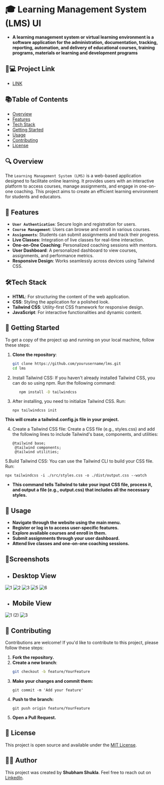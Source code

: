#  🎓 Learning Management System (LMS) UI
- **A learning management system or virtual learning environment is a software application for the administration, documentation, tracking, reporting, automation, and delivery of educational courses, training programs, materials or learning and development programs**

## 🐙💻 Project Link
- [LINK](https://learningmanagementsystemlms.netlify.app/)


## 📚Table of Contents
- [Overview](#overview)
- [Features](#features)
- [Tech Stack](#tech-stack)
- [Getting Started](#getting-started)
- [Usage](#usage)
- [Contributing](#contributing)
- [License](#license)

## 🔍 Overview
The `Learning Management System (LMS)` is a web-based application designed to facilitate online learning. It provides users with an interactive platform to access courses, manage assignments, and engage in one-on-one coaching. This project aims to create an efficient learning environment for students and educators.

##  🌟 Features
- **`User Authentication`**: Secure login and registration for users.
- **`Course Management`**: Users can browse and enroll in various courses.
- **`Assignments`**: Students can submit assignments and track their progress.
- **Live Classes**: Integration of live classes for real-time interaction.
- **One-on-One Coaching**: Personalized coaching sessions with mentors.
- **User Dashboard**: A personalized dashboard to view courses, assignments, and performance metrics.
- **Responsive Design**: Works seamlessly across devices using Tailwind CSS.

## 🛠️Tech Stack
- **HTML**: For structuring the content of the web application.
- **CSS**: Styling the application for a polished look.
- **Tailwind CSS**: Utility-first CSS framework for responsive design.
- **JavaScript**: For interactive functionalities and dynamic content.

##  🚀  Getting Started
To get a copy of the project up and running on your local machine, follow these steps:

1. **Clone the repository**:
   ```bash
   git clone https://github.com/yourusername/lms.git
   cd lms
   ```
2. Install Tailwind CSS: If you haven't already installed Tailwind CSS, you can do so using npm. Run the following command:
   ```bash
      npm install -D tailwindcss
   ```
3. After installing, you need to initialize Tailwind CSS. Run:
   ```
   npx tailwindcss init
    ```
**This will create a tailwind.config.js file in your project.**

4. Create a Tailwind CSS file: Create a CSS file (e.g., styles.css) and add the following lines to include Tailwind's base, components, and utilities:
   ```
   @tailwind base;
    @tailwind components;
    @tailwind utilities;
   ```
5.Build Tailwind CSS: You can use the Tailwind CLI to build your CSS file. Run:
   ```
   npx tailwindcss -i ./src/styles.css -o ./dist/output.css --watch
   ```
- **This command tells Tailwind to take your input CSS file, process it, and output a file (e.g., output.css) that includes all the necessary styles.**

## 📖  Usage
- **Navigate through the website using the main menu.**
- **Register or log in to access user-specific features.**
- **Explore available courses and enroll in them.**
- **Submit assignments through your user dashboard.**
- **Attend live classes and one-on-one coaching sessions.**

## 📸Screenshots
- ## **Desktop View**
![1](https://github.com/user-attachments/assets/00f70119-81ca-4b7d-ae0a-942964a8f36e)
![2](https://github.com/user-attachments/assets/e0109666-1bd7-490a-94b4-502a9798cfba)
![3](https://github.com/user-attachments/assets/2962c5d0-f8ff-4da0-af0b-3163ae9d9f28)
![5](https://github.com/user-attachments/assets/4387958a-8f61-4fce-94e2-f2ade6058343)
![6](https://github.com/user-attachments/assets/ae2ac2b7-a833-4ec5-a6c0-101ae9d19f63)

- ## **Mobile View**
![1 (2)](https://github.com/user-attachments/assets/9a14dae8-ce2a-468f-9dbc-f0d33be204b1)  ![3](https://github.com/user-attachments/assets/2abbcc3c-f85b-460f-8797-ac9409ff6ec5)



## 🤝 Contributing
Contributions are welcome! If you'd like to contribute to this project, please follow these steps:

1. **Fork the repository.**
2. **Create a new branch**:
   ```bash
   git checkout -b feature/YourFeature
    ```
3. **Make your changes and commit them:**
    ```
    git commit -m 'Add your feature'
   ```
4. **Push to the branch:**
    ```
   git push origin feature/YourFeature
    ```
5. **Open a Pull Request.**

## 📝 License
This project is open source and available under the [MIT License](LICENSE).

## 👨‍💻 Author
This project was created by **Shubham Shukla**. Feel free to reach out on [LinkedIn](https://www.linkedin.com/in/shubham-shukla-62095032a/).




  


   

   
